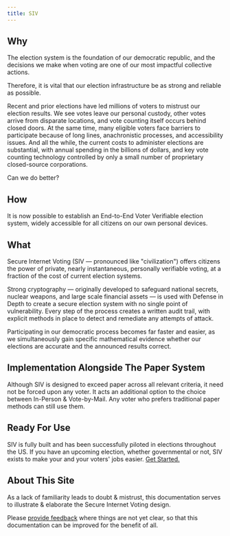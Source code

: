 ```yaml
---
title: SIV
---
```


## Why

The election system is the foundation of our democratic republic, and the decisions we make when voting are one of our most impactful collective actions.

Therefore, it is vital that our election infrastructure be as strong and reliable as possible.

Recent and prior elections have led millions of voters to mistrust our election results. We see votes leave our personal custody, other votes arrive from disparate locations, and vote counting itself occurs behind closed doors. At the same time, many eligible voters face barriers to participate because of long lines, anachronistic processes, and accessibility issues. And all the while, the current costs to administer elections are substantial, with annual spending in the billions of dollars, and key vote counting technology controlled by only a small number of proprietary closed-source corporations.

Can we do better?

## How

It is now possible to establish an End-to-End Voter Verifiable election system, widely accessible for all citizens on our own personal devices.

## What

Secure Internet Voting (SIV — pronounced like "civilization") offers citizens the power of private, nearly instantaneous, personally verifiable voting, at a fraction of the cost of current election systems.

Strong cryptography — originally developed to safeguard national secrets, nuclear weapons, and large scale financial assets — is used with Defense in Depth to create a secure election system with no single point of vulnerability. Every step of the process creates a written audit trail, with explicit methods in place to detect and remediate any attempts of attack.

Participating in our democratic process becomes far faster and easier, as we simultaneously gain specific mathematical evidence whether our elections are accurate and the announced results correct.

## Implementation Alongside The Paper System

Although SIV is designed to exceed paper across all relevant criteria, it need not be forced upon any voter. It acts an additional option to the choice between In-Person & Vote-by-Mail. Any voter who prefers traditional paper methods can still use them.

## Ready For Use

SIV is fully built and has been successfully piloted in elections throughout the US. If you have an upcoming election, whether governmental or not, SIV exists to make your and your voters' jobs easier. [Get Started.](https://siv.org/admin)

## About This Site

As a lack of familiarity leads to doubt & mistrust, this documentation serves to illustrate & elaborate the Secure Internet Voting design.

Please [provide feedback](/contact) where things are not yet clear, so that this documentation can be improved for the benefit of all.
